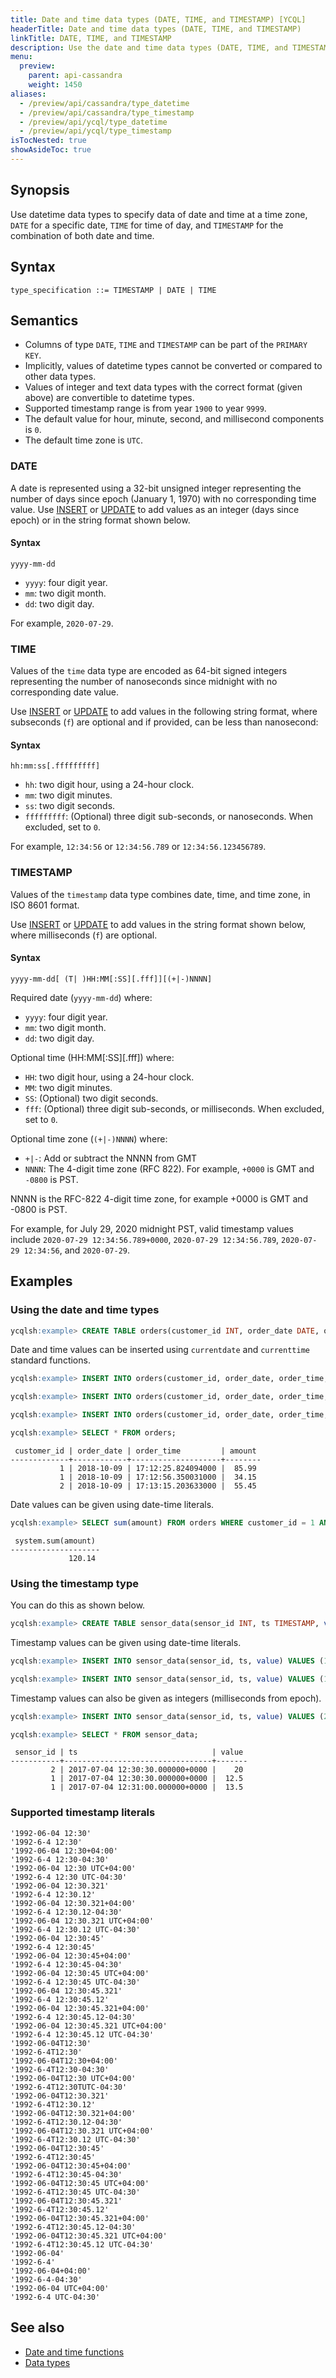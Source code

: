 ```yaml
---
title: Date and time data types (DATE, TIME, and TIMESTAMP) [YCQL]
headerTitle: Date and time data types (DATE, TIME, and TIMESTAMP)
linkTitle: DATE, TIME, and TIMESTAMP
description: Use the date and time data types (DATE, TIME, and TIMESTAMP) to specify dates and time.
menu:
  preview:
    parent: api-cassandra
    weight: 1450
aliases:
  - /preview/api/cassandra/type_datetime
  - /preview/api/cassandra/type_timestamp
  - /preview/api/ycql/type_datetime
  - /preview/api/ycql/type_timestamp
isTocNested: true
showAsideToc: true
---
```


## Synopsis

Use datetime data types to specify data of date and time at a time zone, `DATE` for a specific date, `TIME` for time of day, and `TIMESTAMP` for the combination of both date and time.

## Syntax

```ebnf
type_specification ::= TIMESTAMP | DATE | TIME
```

## Semantics

- Columns of type `DATE`, `TIME` and `TIMESTAMP` can be part of the `PRIMARY KEY`.
- Implicitly, values of datetime types cannot be converted or compared to other data types.
- Values of integer and text data types with the correct format (given above) are convertible to datetime types.
- Supported timestamp range is from year `1900` to year `9999`.
- The default value for hour, minute, second, and millisecond components is `0`.
- The default time zone is `UTC`.

### DATE

A date is represented using a 32-bit unsigned integer representing the number of days since epoch (January 1, 1970) with no corresponding time value.
Use [INSERT](../dml_insert) or [UPDATE](../dml_update/) to add values as an integer (days since epoch) or in the string format shown below.

#### Syntax

```
yyyy-mm-dd
```

- `yyyy`: four digit year.
- `mm`: two digit month.
- `dd`: two digit day.

For example, `2020-07-29`.

### TIME

Values of the `time` data type are encoded as 64-bit signed integers representing the number of nanoseconds since midnight with no corresponding date value.

Use [INSERT](../dml_insert) or [UPDATE](../dml_update/) to add values in the following string format, where subseconds (`f`) are optional and if provided, can be less than nanosecond:

#### Syntax

```
hh:mm:ss[.fffffffff]
```

- `hh`: two digit hour, using a 24-hour clock.
- `mm`: two digit minutes.
- `ss`: two digit seconds.
- `fffffffff`: (Optional) three digit sub-seconds, or nanoseconds. When excluded, set to `0`.

For example, `12:34:56` or `12:34:56.789` or `12:34:56.123456789`.

### TIMESTAMP

Values of the `timestamp` data type combines date, time, and time zone, in ISO 8601 format.

Use [INSERT](../dml_insert) or [UPDATE](../dml_update/) to add values in the string format shown below, where milliseconds (`f`) are optional.

#### Syntax

```
yyyy-mm-dd[ (T| )HH:MM[:SS][.fff]][(+|-)NNNN]
```

Required date (`yyyy-mm-dd`) where:

- `yyyy`: four digit year.
- `mm`: two digit month.
- `dd`: two digit day.

Optional time (HH:MM[:SS][.fff]) where:

- `HH`: two digit hour, using a 24-hour clock.
- `MM`: two digit minutes.
- `SS`: (Optional) two digit seconds.
- `fff`: (Optional) three digit sub-seconds, or milliseconds. When excluded, set to `0`.

Optional time zone (`(+|-)NNNN`) where:

- `+|-`: Add or subtract the NNNN from GMT
- `NNNN`: The 4-digit time zone (RFC 822). For example, `+0000` is GMT and `-0800` is PST.

NNNN is the RFC-822 4-digit time zone, for example +0000 is GMT and -0800 is PST.

For example, for July 29, 2020 midnight PST, valid timestamp values include `2020-07-29 12:34:56.789+0000`, `2020-07-29 12:34:56.789`, `2020-07-29 12:34:56`, and `2020-07-29`.

## Examples

### Using the date and time types

```sql
ycqlsh:example> CREATE TABLE orders(customer_id INT, order_date DATE, order_time TIME, amount DECIMAL, PRIMARY KEY ((customer_id), order_date, order_time));
```

Date and time values can be inserted using `currentdate` and `currenttime` standard functions.

```sql
ycqlsh:example> INSERT INTO orders(customer_id, order_date, order_time, amount) VALUES (1, currentdate(), currenttime(), 85.99);
```

```sql
ycqlsh:example> INSERT INTO orders(customer_id, order_date, order_time, amount) VALUES (1, currentdate(), currenttime(), 34.15);
```

```sql
ycqlsh:example> INSERT INTO orders(customer_id, order_date, order_time, amount) VALUES (2, currentdate(), currenttime(), 55.45);
```

```sql
ycqlsh:example> SELECT * FROM orders;
```

```output
 customer_id | order_date | order_time         | amount
-------------+------------+--------------------+--------
           1 | 2018-10-09 | 17:12:25.824094000 |  85.99
           1 | 2018-10-09 | 17:12:56.350031000 |  34.15
           2 | 2018-10-09 | 17:13:15.203633000 |  55.45
```

Date values can be given using date-time literals.

```sql
ycqlsh:example> SELECT sum(amount) FROM orders WHERE customer_id = 1 AND order_date = '2018-10-09';
```

```output
 system.sum(amount)
--------------------
             120.14
```

### Using the timestamp type

You can do this as shown below.

```sql
ycqlsh:example> CREATE TABLE sensor_data(sensor_id INT, ts TIMESTAMP, value FLOAT, PRIMARY KEY(sensor_id, ts));
```

Timestamp values can be given using date-time literals.

```sql
ycqlsh:example> INSERT INTO sensor_data(sensor_id, ts, value) VALUES (1, '2017-07-04 12:30:30 UTC', 12.5);
```

```sql
ycqlsh:example> INSERT INTO sensor_data(sensor_id, ts, value) VALUES (1, '2017-07-04 12:31 UTC', 13.5);
```

Timestamp values can also be given as integers (milliseconds from epoch).

```sql
ycqlsh:example> INSERT INTO sensor_data(sensor_id, ts, value) VALUES (2, 1499171430000, 20);
```

```sql
ycqlsh:example> SELECT * FROM sensor_data;
```

```output
 sensor_id | ts                              | value
-----------+---------------------------------+-------
         2 | 2017-07-04 12:30:30.000000+0000 |    20
         1 | 2017-07-04 12:30:30.000000+0000 |  12.5
         1 | 2017-07-04 12:31:00.000000+0000 |  13.5
```

### Supported timestamp literals

```output
'1992-06-04 12:30'
'1992-6-4 12:30'
'1992-06-04 12:30+04:00'
'1992-6-4 12:30-04:30'
'1992-06-04 12:30 UTC+04:00'
'1992-6-4 12:30 UTC-04:30'
'1992-06-04 12:30.321'
'1992-6-4 12:30.12'
'1992-06-04 12:30.321+04:00'
'1992-6-4 12:30.12-04:30'
'1992-06-04 12:30.321 UTC+04:00'
'1992-6-4 12:30.12 UTC-04:30'
'1992-06-04 12:30:45'
'1992-6-4 12:30:45'
'1992-06-04 12:30:45+04:00'
'1992-6-4 12:30:45-04:30'
'1992-06-04 12:30:45 UTC+04:00'
'1992-6-4 12:30:45 UTC-04:30'
'1992-06-04 12:30:45.321'
'1992-6-4 12:30:45.12'
'1992-06-04 12:30:45.321+04:00'
'1992-6-4 12:30:45.12-04:30'
'1992-06-04 12:30:45.321 UTC+04:00'
'1992-6-4 12:30:45.12 UTC-04:30'
'1992-06-04T12:30'
'1992-6-4T12:30'
'1992-06-04T12:30+04:00'
'1992-6-4T12:30-04:30'
'1992-06-04T12:30 UTC+04:00'
'1992-6-4T12:30TUTC-04:30'
'1992-06-04T12:30.321'
'1992-6-4T12:30.12'
'1992-06-04T12:30.321+04:00'
'1992-6-4T12:30.12-04:30'
'1992-06-04T12:30.321 UTC+04:00'
'1992-6-4T12:30.12 UTC-04:30'
'1992-06-04T12:30:45'
'1992-6-4T12:30:45'
'1992-06-04T12:30:45+04:00'
'1992-6-4T12:30:45-04:30'
'1992-06-04T12:30:45 UTC+04:00'
'1992-6-4T12:30:45 UTC-04:30'
'1992-06-04T12:30:45.321'
'1992-6-4T12:30:45.12'
'1992-06-04T12:30:45.321+04:00'
'1992-6-4T12:30:45.12-04:30'
'1992-06-04T12:30:45.321 UTC+04:00'
'1992-6-4T12:30:45.12 UTC-04:30'
'1992-06-04'
'1992-6-4'
'1992-06-04+04:00'
'1992-6-4-04:30'
'1992-06-04 UTC+04:00'
'1992-6-4 UTC-04:30'
 ```

## See also

- [Date and time functions](../function_datetime)
- [Data types](..#data-types)
